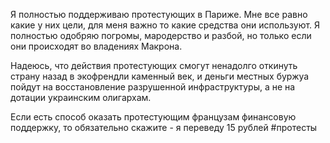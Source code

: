 Я полностью поддерживаю протестующих в Париже. Мне все равно какие у них цели, для меня важно то какие средства они используют. Я полностью одобряю погромы, мародерство и разбой, но только если они происходят во владениях Макрона.

Надеюсь, что действия протестующих смогут ненадолго откинуть страну назад в экофрендли каменный век, и деньги местных буржуа пойдут на восстановление разрушенной инфраструктуры, а не на дотации украинским олигархам.

Если есть способ оказать протестующим французам финансовую поддержку, то обязательно скажите - я переведу 15 рублей
#протесты
